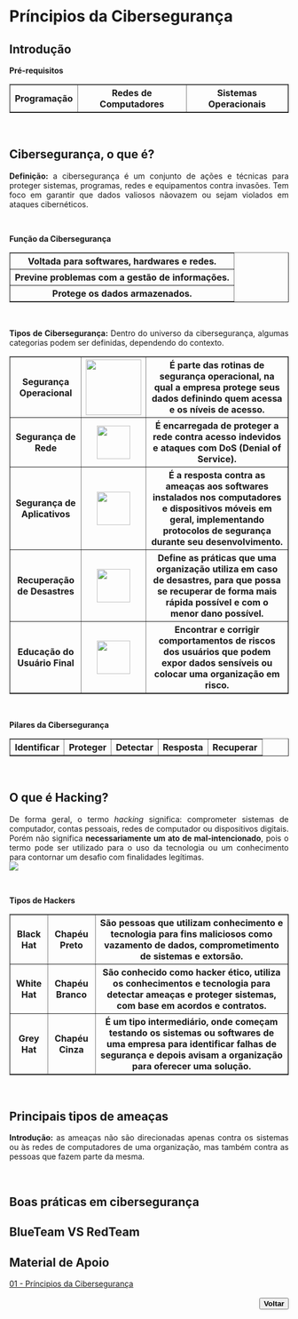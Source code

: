 # Príncipios da Cibersegurança

## Introdução <!--About introduction / Sobre introdução-->
<div>
    <p align="justify"><strong>Pré-requisitos</strong></p>
    <table border="1">
        <tbody>
            <tr>
                <th>Programação</th>
                <th>Redes de Computadores</th>
                <th>Sistemas Operacionais</th>
            </tr>
        </tbody>
    </table>
</div>
<br>

## Cibersegurança, o que é? <!--About cybersecurity, what is it? / Sobre cibersegurança, o que é?-->
<div>
    <p align="justify"><b>Definição:</b> a cibersegurança é um conjunto de ações e técnicas para proteger sistemas, programas, redes e equipamentos contra invasões. Tem foco em garantir que dados valiosos nãovazem ou sejam violados em ataques cibernéticos.</p>
    <br>
    <p align="justify"><b>Função da Cibersegurança</b></p>
    <table border="1">
        <tbody>
            <tr><th>Voltada para softwares, hardwares e redes.</th></tr>
            <tr><th>Previne problemas com a gestão de informações.</th></tr>
            <tr><th>Protege os dados armazenados.</th></tr>
        </tbody>
    </table>
    <br>
    <p align="justify"><b>Tipos de Cibersegurança:</b>
    Dentro do universo da cibersegurança, algumas categorias podem ser definidas, dependendo do contexto.</p>
    <table border="1">
        <tbody>
            <tr>
                <th>Segurança Operacional</th>
                <th><img  width="100px" src="./Material de Apoio/imagens/seguranca_operacional.png"></th>
                <th>É parte das rotinas de segurança operacional, na qual a empresa protege seus dados definindo quem acessa e os níveis de acesso.</th>
            </tr>
            <tr>
                <th>Segurança de Rede</th>
                <th><img  width="60px" src="./Material de Apoio/imagens/seguranca_rede.png"></th>
                <th>É encarregada de proteger a rede contra acesso indevidos e ataques com DoS (Denial of Service).</th>
            </tr>
            <tr>
                <th>Segurança de Aplicativos</th>
                <th><img  width="60px" src="./Material de Apoio/imagens/seguranca_aplicativos.jpg"></th>
                <th>É a resposta contra as ameaças aos softwares instalados nos computadores e dispositivos móveis em geral, implementando protocolos de segurança durante seu desenvolvimento.</th>
            </tr>
            <tr>
                <th>Recuperação de Desastres</th>
                <th><img  width="60px" src="./Material de Apoio/imagens/recuperacao_desastres.jpg"></th>
                <th>Define as práticas que uma organização utiliza em caso de desastres, para que possa se recuperar de forma mais rápida possível e com o menor dano possível.</th>
            </tr>
            <tr>
                <th>Educação do Usuário Final</th>
                <th><img  width="60px" src="./Material de Apoio/imagens/educacao_usuario_final.png"></th>
                <th>Encontrar e corrigir comportamentos de riscos dos usuários que podem expor dados sensíveis ou colocar uma organização em risco.</th>
            </tr>
        </tbody>
    </table>
    <br>
    <p align="justify"><b>Pilares da Cibersegurança</b></p>
    <table border="1">
        <tbody>
            <tr>
                <th>Identificar</th>
                <th>Proteger</th>
                <th>Detectar</th>
                <th>Resposta</th>
                <th>Recuperar</th>
            </tr>
        </tbody>
    </table>
</div>
<br>

## O que é Hacking? <!--What is Hacking about? / Sobre o que é Hacking-->
<div>
    <p align="justify">De forma geral, o termo <i>hacking</i> significa: comprometer sistemas de computador, contas pessoais, redes de computador ou dispositivos digitais. Porém não significa <b>necessariamente um ato de mal-intencionado</b>, pois o termo pode ser utilizado para o uso da tecnologia ou um conhecimento para contornar um desafio com finalidades legítimas.<br>
    <img align="center" src="./Material de Apoio/imagens/tipos_hackers.jpg"></p>
    <br>
    <p align="justify"><b>Tipos de Hackers</b></p>
    <table border="1">
        <tbody>
            <tr>
                <th>Black Hat</th>
                <th>Chapéu Preto</th>
                <th>São pessoas que utilizam conhecimento e tecnologia para fins maliciosos como vazamento de dados, comprometimento de sistemas e extorsão.</th>
            </tr>
            <tr>
                <th>White Hat</th>
                <th>Chapéu Branco</th>
                <th>São conhecido como <b>hacker ético</b>, utiliza os conhecimentos e tecnologia para detectar ameaças e proteger sistemas, com base em acordos e contratos.</th>
            </tr>
            <tr>
                <th>Grey Hat</th>
                <th>Chapéu Cinza</th>
                <th>É um tipo intermediário, onde começam testando os sistemas ou softwares de uma empresa para identificar falhas de segurança e depois avisam a organização para oferecer uma solução.</th>
            </tr>
        </tbody>
    </table>
</div>
<br>

## Principais tipos de ameaças <!--About main types of threats / Sobre principais tipos de ameaças-->
<div>
    <p align="justify"><b>Introdução:</b> as ameaças não são direcionadas apenas contra os sistemas ou às redes de computadores de uma organização, mas também contra as pessoas que fazem parte da mesma.</p>
</div>
<br>




## Boas práticas em cibersegurança <!--About best practices in cybersecurity / Sobre boas práticas em cibersegurança-->

## BlueTeam VS RedTeam <!--About BlueTeam VS RedTeam / Sobre BlueTeam VS RedTeam-->

## Material de Apoio <!--About supporting material / Sobre material de apoio-->
<div>
    <a href="./Material de Apoio/01. Príncipios da Cibersegurança.pptx">01 - Príncipios da Cibersegurança
    </a>
</div>
<br>

<div align="right"> <!--About back button / Sobre botão voltar-->
    <a href="../README.md">
        <button><strong>Voltar</strong></button>
    </a>
</div>